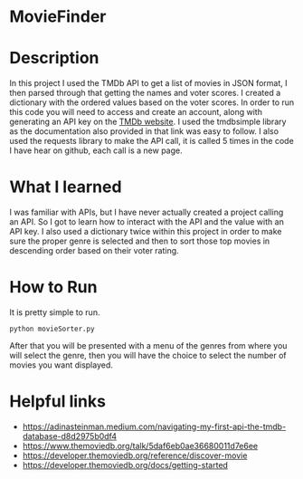 # MovieFinder

# Description
In this project I used the TMDb API to get a list of movies in JSON format, I then parsed through that getting the names and voter scores. I created a dictionary with the ordered values based on the voter scores. In order to run this code you will need to access and create an account, along with generating an API key on the [TMDb website](https://www.themoviedb.org/). I used the tmdbsimple library as the documentation also provided in that link was easy to follow. I also used the requests library to make the API call, it is called 5 times in the code I have hear on github, each call is a new page.

# What I learned
I was familiar with APIs, but I have never actually created a project calling an API. So I got to learn how to interact with the API and the value with an API key. I also used a dictionary twice within this project in order to make sure the proper genre is selected and then to sort those top movies in descending order based on their voter rating. 

# How to Run
It is pretty simple to run.

```python movieSorter.py```

After that you will be presented with a menu of the genres from where you will select the genre, then you will have the choice to select the number of movies you want displayed.

# Helpful links
- https://adinasteinman.medium.com/navigating-my-first-api-the-tmdb-database-d8d2975b0df4
- https://www.themoviedb.org/talk/5daf6eb0ae36680011d7e6ee
- https://developer.themoviedb.org/reference/discover-movie
- https://developer.themoviedb.org/docs/getting-started
